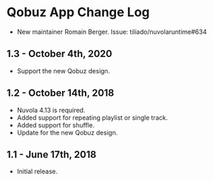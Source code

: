 Qobuz App Change Log
====================

* New maintainer Romain Berger. Issue: tiliado/nuvolaruntime#634

1.3 - October 4th, 2020
------------------------

  * Support the new Qobuz design.

1.2 - October 14th, 2018
------------------------

  * Nuvola 4.13 is required.
  * Added support for repeating playlist or single track.
  * Added support for shuffle.
  * Update for the new Qobuz design.

1.1 - June 17th, 2018
---------------------

  * Initial release.
